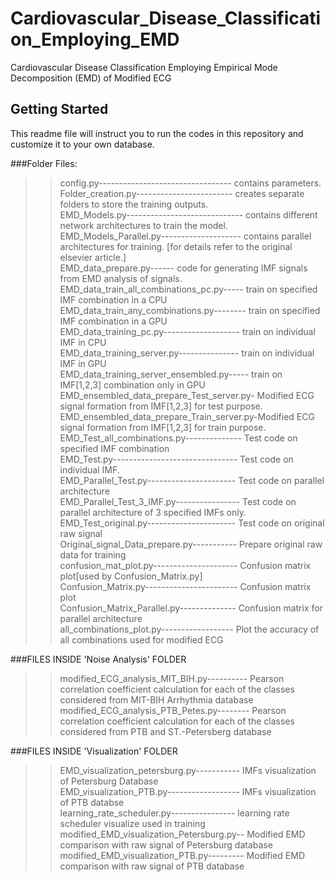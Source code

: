 # Cardiovascular_Disease_Classification_Employing_EMD
Cardiovascular Disease Classification Employing Empirical Mode Decomposition (EMD) of Modified ECG

## Getting Started
This readme file will instruct you to run the codes in this repository and customize it to your own database.

###Folder Files:
>>config.py--------------------------------- contains parameters.<br />
>>Folder_creation.py------------------------ creates separate folders to store the training outputs.<br />
>>EMD_Models.py----------------------------- contains different network architectures to train the model.<br />
>>EMD_Models_Parallel.py-------------------- contains parallel architectures for training. [for details refer to the original elsevier article.]<br />
>>EMD_data_prepare.py------ code for generating IMF signals from EMD analysis of signals.<br />
>>EMD_data_train_all_combinations_pc.py----- train on specified IMF combination in a CPU<br />
>>EMD_data_train_any_combinations.py-------- train on specified IMF combination in a GPU<br />
>>EMD_data_training_pc.py------------------- train on individual IMF in CPU<br />
>>EMD_data_training_server.py--------------- train on individual IMF in GPU<br />
>>EMD_data_training_server_ensembled.py----- train on IMF[1,2,3] combination only in GPU<br />
>>EMD_ensembled_data_prepare_Test_server.py- Modified ECG signal formation from IMF[1,2,3] for test purpose.<br />
>>EMD_ensembled_data_prepare_Train_server.py-Modified ECG signal formation from IMF[1,2,3] for train purpose.<br />
>>EMD_Test_all_combinations.py-------------- Test code on specified IMF combination<br />
>>EMD_Test.py------------------------------- Test code on individual IMF.<br />
>>EMD_Parallel_Test.py---------------------- Test code on parallel architecture<br />
>>EMD_Parallel_Test_3_IMF.py---------------- Test code on parallel architecture of 3 specified IMFs only.<br />
>>EMD_Test_original.py---------------------- Test code on original raw signal<br />
>>Original_signal_Data_prepare.py----------- Prepare original raw data for training<br />
>>confusion_mat_plot.py--------------------- Confusion matrix plot[used by Confusion_Matrix.py]<br />
>>Confusion_Matrix.py----------------------- Confusion matrix plot<br />
>>Confusion_Matrix_Parallel.py-------------- Confusion matrix for parallel architecture<br />
>>all_combinations_plot.py------------------ Plot the accuracy of all combinations used for modified ECG<br />

###FILES INSIDE 'Noise Analysis' FOLDER
>>modified_ECG_analysis_MIT_BIH.py---------- Pearson correlation coefficient calculation for each of the classes considered from MIT-BIH Arrhythmia database<br />
>>modified_ECG_analysis_PTB_Petes.py-------- Pearson correlation coefficient calculation for each of the classes considered from PTB and ST.-Petersberg database<br />

###FILES INSIDE 'Visualization' FOLDER
>>EMD_visualization_petersburg.py----------- IMFs visualization of Petersburg Database<br />
>>EMD_visualization_PTB.py------------------ IMFs visualization of PTB databse<br />
>>learning_rate_scheduler.py---------------- learning rate scheduler visualize used in training<br />
>>modified_EMD_visualization_Petersburg.py-- Modified EMD comparison with raw signal of Petersburg database<br />
>>modified_EMD_visualization_PTB.py--------- Modified EMD comparison with raw signal of PTB database<br />



